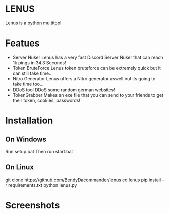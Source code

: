 # LENUS
Lenus is a python multitool 

# Featues

- Server Nuker
Lenus has a very fast Discord Server Nuker that can reach 1k pings
in 34.3 Seconds!
- Token BruteForce
Lenus token bruteforce can be extremely quick but it can still take time...
- Nitro Generator
Lenus offers a Nitro generator aswell but its going to take time too...
- DDoS tool
DDoS some random german websites!
- TokenGrabber
Makes an exe file that you can send to your friends to get their token, cookies, passwords!


# Installation
## On Windows
Run setup.bat
Then run start.bat
## On Linux
git clone https://github.com/BendyDacommander/lenus
cd lenus
pip install -r requirements.txt
python lenus.py



# Screenshots

